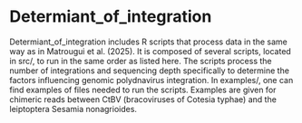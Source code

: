 # Determiant_of_integration
Determiant_of_integration includes R scripts that process data in the same way as in Matrougui et al. (2025).
It is composed of several scripts, located in src/, to run in the same order as listed here. The scripts process the number of integrations and sequencing depth specifically to determine the factors influencing genomic polydnavirus integration.
In examples/, one can find examples of files needed to run the scripts. Examples are given for chimeric reads between CtBV (bracoviruses of Cotesia typhae) and the leiptoptera Sesamia nonagrioides.
